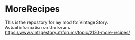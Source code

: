 # MoreRecipes

This is the repository for my mod for Vintage Story.<br/>
Actual information on the forum:<br/>
https://www.vintagestory.at/forums/topic/2130-more-recipes/
